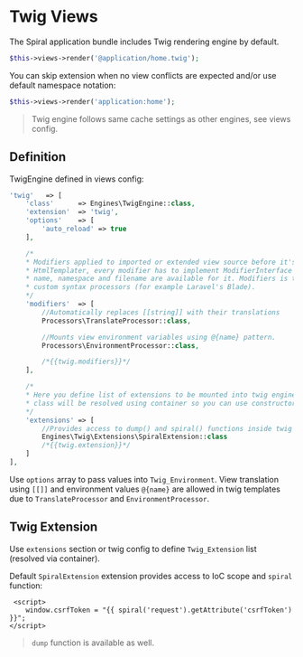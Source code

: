 # Twig Views
The Spiral application bundle includes Twig rendering engine by default. 

```php
$this->views->render('@application/home.twig');
```

You can skip extension when no view conflicts are expected and/or use default namespace notation:

```php
$this->views->render('application:home');
```

> Twig engine follows same cache settings as other engines, see views config.

## Definition
TwigEngine defined in views config:
```php
'twig'   => [
    'class'      => Engines\TwigEngine::class,
    'extension'  => 'twig',
    'options'    => [
        'auto_reload' => true
    ],

    /*
    * Modifiers applied to imported or extended view source before it's getting parsed by
    * HtmlTemplater, every modifier has to implement ModifierInterface and as result view
    * name, namespace and filename are available for it. Modifiers is the best to connect
    * custom syntax processors (for example Laravel's Blade).
    */
    'modifiers'  => [
        //Automatically replaces [[string]] with their translations
        Processors\TranslateProcessor::class,

        //Mounts view environment variables using @{name} pattern.
        Processors\EnvironmentProcessor::class,

        /*{{twig.modifiers}}*/
    ],

    /*
    * Here you define list of extensions to be mounted into twig engine, every extension
    * class will be resolved using container so you can use constructor dependencies.
    */
    'extensions' => [
        //Provides access to dump() and spiral() functions inside twig templates
        Engines\Twig\Extensions\SpiralExtension::class
        /*{{twig.extension}}*/
    ]
],
```

Use `options` array to pass values into `Twig_Environment`. View translation using `[[]]` and environment values `@{name}` are allowed in twig templates due to `TranslateProcessor` and `EnvironmentProcessor`.

## Twig Extension
Use `extensions` section or twig config to define `Twig_Extension` list (resolved via container).

Default `SpiralExtension` extension provides access to IoC scope and `spiral` function:

```twig
 <script>
    window.csrfToken = "{{ spiral('request').getAttribute('csrfToken') }}";
</script>
```

> `dump` function is available as well.